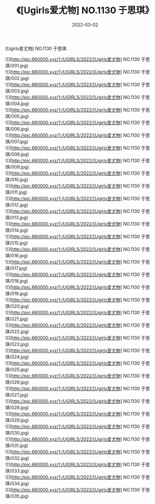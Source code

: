 ﻿---
layout: post
title:  《[Ugirls爱尤物] NO.1130 于思琪》
date:   2022-03-02
img: http://pic.660000.xyz/1:/UGIRLS/2022/[Ugirls爱尤物] NO.1130 于思琪/000.jpg
categories: [美女, 清纯, 唯美]
---

[Ugirls爱尤物] NO.1130 于思琪

 ![](http://pic.660000.xyz/1:/UGIRLS/2022/[Ugirls爱尤物] NO.1130 于思琪/001.jpg) <br>![](http://pic.660000.xyz/1:/UGIRLS/2022/[Ugirls爱尤物] NO.1130 于思琪/002.jpg) <br>![](http://pic.660000.xyz/1:/UGIRLS/2022/[Ugirls爱尤物] NO.1130 于思琪/003.jpg) <br>![](http://pic.660000.xyz/1:/UGIRLS/2022/[Ugirls爱尤物] NO.1130 于思琪/004.jpg) <br>![](http://pic.660000.xyz/1:/UGIRLS/2022/[Ugirls爱尤物] NO.1130 于思琪/005.jpg) <br>![](http://pic.660000.xyz/1:/UGIRLS/2022/[Ugirls爱尤物] NO.1130 于思琪/006.jpg) <br>![](http://pic.660000.xyz/1:/UGIRLS/2022/[Ugirls爱尤物] NO.1130 于思琪/007.jpg) <br>![](http://pic.660000.xyz/1:/UGIRLS/2022/[Ugirls爱尤物] NO.1130 于思琪/008.jpg) <br>![](http://pic.660000.xyz/1:/UGIRLS/2022/[Ugirls爱尤物] NO.1130 于思琪/009.jpg) <br>![](http://pic.660000.xyz/1:/UGIRLS/2022/[Ugirls爱尤物] NO.1130 于思琪/010.jpg) <br>![](http://pic.660000.xyz/1:/UGIRLS/2022/[Ugirls爱尤物] NO.1130 于思琪/011.jpg) <br>![](http://pic.660000.xyz/1:/UGIRLS/2022/[Ugirls爱尤物] NO.1130 于思琪/012.jpg) <br>![](http://pic.660000.xyz/1:/UGIRLS/2022/[Ugirls爱尤物] NO.1130 于思琪/013.jpg) <br>![](http://pic.660000.xyz/1:/UGIRLS/2022/[Ugirls爱尤物] NO.1130 于思琪/014.jpg) <br>![](http://pic.660000.xyz/1:/UGIRLS/2022/[Ugirls爱尤物] NO.1130 于思琪/015.jpg) <br>![](http://pic.660000.xyz/1:/UGIRLS/2022/[Ugirls爱尤物] NO.1130 于思琪/016.jpg) <br>![](http://pic.660000.xyz/1:/UGIRLS/2022/[Ugirls爱尤物] NO.1130 于思琪/017.jpg) <br>![](http://pic.660000.xyz/1:/UGIRLS/2022/[Ugirls爱尤物] NO.1130 于思琪/018.jpg) <br>![](http://pic.660000.xyz/1:/UGIRLS/2022/[Ugirls爱尤物] NO.1130 于思琪/019.jpg) <br>![](http://pic.660000.xyz/1:/UGIRLS/2022/[Ugirls爱尤物] NO.1130 于思琪/020.jpg) <br>![](http://pic.660000.xyz/1:/UGIRLS/2022/[Ugirls爱尤物] NO.1130 于思琪/021.jpg) <br>![](http://pic.660000.xyz/1:/UGIRLS/2022/[Ugirls爱尤物] NO.1130 于思琪/022.jpg) <br>![](http://pic.660000.xyz/1:/UGIRLS/2022/[Ugirls爱尤物] NO.1130 于思琪/023.jpg) <br>![](http://pic.660000.xyz/1:/UGIRLS/2022/[Ugirls爱尤物] NO.1130 于思琪/024.jpg) <br>![](http://pic.660000.xyz/1:/UGIRLS/2022/[Ugirls爱尤物] NO.1130 于思琪/025.jpg) <br>![](http://pic.660000.xyz/1:/UGIRLS/2022/[Ugirls爱尤物] NO.1130 于思琪/026.jpg) <br>![](http://pic.660000.xyz/1:/UGIRLS/2022/[Ugirls爱尤物] NO.1130 于思琪/027.jpg) <br>![](http://pic.660000.xyz/1:/UGIRLS/2022/[Ugirls爱尤物] NO.1130 于思琪/028.jpg) <br>![](http://pic.660000.xyz/1:/UGIRLS/2022/[Ugirls爱尤物] NO.1130 于思琪/029.jpg) <br>![](http://pic.660000.xyz/1:/UGIRLS/2022/[Ugirls爱尤物] NO.1130 于思琪/030.jpg) <br>![](http://pic.660000.xyz/1:/UGIRLS/2022/[Ugirls爱尤物] NO.1130 于思琪/031.jpg) <br>![](http://pic.660000.xyz/1:/UGIRLS/2022/[Ugirls爱尤物] NO.1130 于思琪/032.jpg) <br>![](http://pic.660000.xyz/1:/UGIRLS/2022/[Ugirls爱尤物] NO.1130 于思琪/033.jpg) <br>![](http://pic.660000.xyz/1:/UGIRLS/2022/[Ugirls爱尤物] NO.1130 于思琪/034.jpg) <br>![](http://pic.660000.xyz/1:/UGIRLS/2022/[Ugirls爱尤物] NO.1130 于思琪/035.jpg) <br>